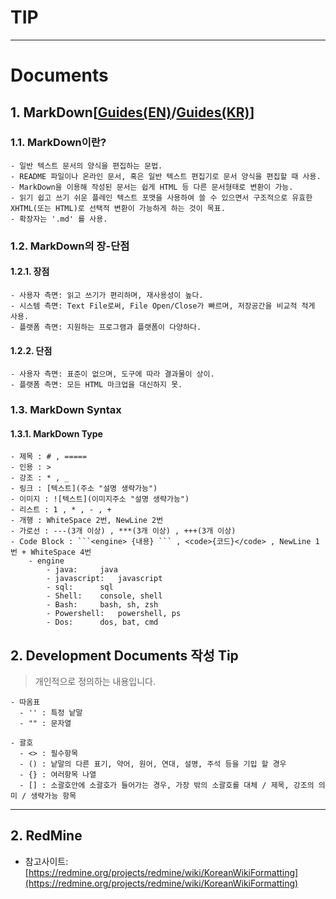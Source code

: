 # TIP
---


# Documents
## 1. MarkDown[[Guides(EN)](https://guides.github.com/features/mastering-markdown/)/[Guides(KR)](https://github.com/cliche90/markdown_tutorial)]
### 1.1. MarkDown이란?
	- 일반 텍스트 문서의 양식을 편집하는 문법.
	- README 파일이나 온라인 문서, 혹은 일반 텍스트 편집기로 문서 양식을 편집할 때 사용.
	- MarkDown을 이용해 작성된 문서는 쉽게 HTML 등 다른 문서형태로 변환이 가능.
	- 읽기 쉽고 쓰기 쉬운 플레인 텍스트 포맷을 사용하여 쓸 수 있으면서 구조적으로 유효한 XHTML(또는 HTML)로 선택적 변환이 가능하게 하는 것이 목표.
	- 확장자는 '.md' 를 사용.
### 1.2. MarkDown의 장-단점
#### 1.2.1. 장점
	- 사용자 측면: 읽고 쓰기가 편리하며, 재사용성이 높다.
	- 시스템 측면: Text File로써, File Open/Close가 빠르며, 저장공간을 비교적 적게 사용.
	- 플랫폼 측면: 지원하는 프로그램과 플랫폼이 다양하다.
#### 1.2.2. 단점
	- 사용자 측면: 표준이 없으며, 도구에 따라 결과물이 상이.
	- 플랫폼 측면: 모든 HTML 마크업을 대신하지 못.
### 1.3. MarkDown Syntax
#### 1.3.1. MarkDown Type
	- 제목 : # , =====
	- 인용 : >
	- 강조 : * , _
	- 링크 : [텍스트](주소 "설명 생략가능")
	- 이미지 : ![텍스트](이미지주소 "설명 생략가능")
	- 리스트 : 1 , * , - , +
	- 개행 : WhiteSpace 2번, NewLine 2번
	- 가로선 : ---(3개 이상) , ***(3개 이상) , +++(3개 이상)
	- Code Block : ```<engine> {내용} ``` , <code>{코드}</code> , NewLine 1번 + WhiteSpace 4번
		- engine
			- java:		java
			- javascript:	javascript
			- sql:		sql
			- Shell:	console, shell
			- Bash:		bash, sh, zsh
			- Powershell:	powershell, ps
			- Dos:		dos, bat, cmd


## 2. Development Documents 작성 Tip

> 개인적으로 정의하는 내용입니다.

	- 따옴표
	  - '' : 특정 낱말
	  - "" : 문자열
	  
	- 괄호
	  - <> : 필수항목
	  - () : 낱말의 다른 표기, 약어, 원어, 연대, 설명, 주석 등을 기입 할 경우
	  - {} : 여러항목 나열
	  - [] : 소괄호안에 소괄호가 들어가는 경우, 가장 밖의 소괄호를 대체 / 제목, 강조의 의미 / 생략가능 항목
---

## 2. RedMine
  - 참고사이트: [https://redmine.org/projects/redmine/wiki/KoreanWikiFormatting](https://redmine.org/projects/redmine/wiki/KoreanWikiFormatting)
